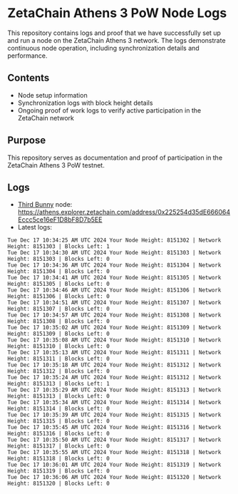 # ZetaChain Athens 3 PoW Node Logs
This repository contains logs and proof that we have successfully set up and run a node on the ZetaChain Athens 3 network. The logs demonstrate continuous node operation, including synchronization details and performance.

## Contents
- Node setup information
- Synchronization logs with block height details
- Ongoing proof of work logs to verify active participation in the ZetaChain network

## Purpose
This repository serves as documentation and proof of participation in the ZetaChain Athens 3 PoW testnet.

## Logs

- [Third Bunny](https://thirdbunny.xyz/) node: https://athens.explorer.zetachain.com/address/0x225254d35dE666064Eccc5ce16eF1D8bF8D7b5EE
- Latest logs:
```
Tue Dec 17 10:34:25 AM UTC 2024 Your Node Height: 8151302 | Network Height: 8151303 | Blocks Left: 1
Tue Dec 17 10:34:30 AM UTC 2024 Your Node Height: 8151303 | Network Height: 8151303 | Blocks Left: 0
Tue Dec 17 10:34:36 AM UTC 2024 Your Node Height: 8151304 | Network Height: 8151304 | Blocks Left: 0
Tue Dec 17 10:34:41 AM UTC 2024 Your Node Height: 8151305 | Network Height: 8151305 | Blocks Left: 0
Tue Dec 17 10:34:46 AM UTC 2024 Your Node Height: 8151306 | Network Height: 8151306 | Blocks Left: 0
Tue Dec 17 10:34:51 AM UTC 2024 Your Node Height: 8151307 | Network Height: 8151307 | Blocks Left: 0
Tue Dec 17 10:34:57 AM UTC 2024 Your Node Height: 8151308 | Network Height: 8151308 | Blocks Left: 0
Tue Dec 17 10:35:02 AM UTC 2024 Your Node Height: 8151309 | Network Height: 8151309 | Blocks Left: 0
Tue Dec 17 10:35:08 AM UTC 2024 Your Node Height: 8151310 | Network Height: 8151310 | Blocks Left: 0
Tue Dec 17 10:35:13 AM UTC 2024 Your Node Height: 8151311 | Network Height: 8151311 | Blocks Left: 0
Tue Dec 17 10:35:18 AM UTC 2024 Your Node Height: 8151312 | Network Height: 8151312 | Blocks Left: 0
Tue Dec 17 10:35:24 AM UTC 2024 Your Node Height: 8151312 | Network Height: 8151313 | Blocks Left: 1
Tue Dec 17 10:35:29 AM UTC 2024 Your Node Height: 8151313 | Network Height: 8151313 | Blocks Left: 0
Tue Dec 17 10:35:34 AM UTC 2024 Your Node Height: 8151314 | Network Height: 8151314 | Blocks Left: 0
Tue Dec 17 10:35:39 AM UTC 2024 Your Node Height: 8151315 | Network Height: 8151315 | Blocks Left: 0
Tue Dec 17 10:35:45 AM UTC 2024 Your Node Height: 8151316 | Network Height: 8151316 | Blocks Left: 0
Tue Dec 17 10:35:50 AM UTC 2024 Your Node Height: 8151317 | Network Height: 8151317 | Blocks Left: 0
Tue Dec 17 10:35:55 AM UTC 2024 Your Node Height: 8151318 | Network Height: 8151318 | Blocks Left: 0
Tue Dec 17 10:36:01 AM UTC 2024 Your Node Height: 8151319 | Network Height: 8151319 | Blocks Left: 0
Tue Dec 17 10:36:06 AM UTC 2024 Your Node Height: 8151320 | Network Height: 8151320 | Blocks Left: 0
```

